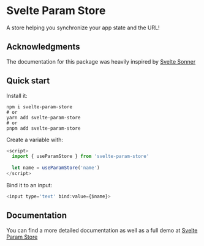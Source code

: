 # Svelte Param Store

A store helping you synchronize your app state and the URL!

## Acknowledgments

The documentation for this package was heavily inspired by [Svelte Sonner](https://svelte-sonner.vercel.app/)

## Quick start

Install it:

```
npm i svelte-param-store
# or
yarn add svelte-param-store
# or
pnpm add svelte-param-store
```

Create a variable with:

```js
<script>
  import { useParamStore } from 'svelte-param-store' 
  
  let name = useParamStore('name')
</script>
```

Bind it to an input:

```js
<input type='text' bind:value={$name}>
```

## Documentation

You can find a more detailed documentation as well as a full demo at [Svelte Param Store](https://svelte-param-store.vercel.app/)
